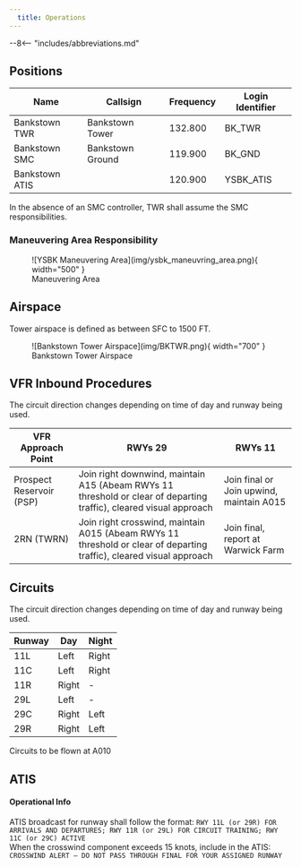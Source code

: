```yaml
---
  title: Operations
---
```


--8<-- "includes/abbreviations.md"

## Positions

| Name               | Callsign       | Frequency        | Login Identifier                         |
| ------------------ | -------------- | ---------------- | ---------------------------------------- |
| Bankstown TWR  | Bankstown Tower  | 132.800          | BK_TWR                                 |
| Bankstown SMC   | Bankstown Ground   | 119.900          | BK_GND                                 |
| Bankstown ATIS        |                | 120.900          | YSBK_ATIS                                |

 
In the absence of an SMC controller, TWR shall assume the SMC responsibilities.
### Maneuvering Area Responsibility
<figure markdown>
![YSBK Maneuvering Area](img/ysbk_maneuvring_area.png){ width="500" }
  <figcaption>Maneuvering Area</figcaption>
</figure>

## Airspace
Tower airspace is defined as between SFC to 1500 FT.

<figure markdown>
![Bankstown Tower Airspace](img/BKTWR.png){ width="700" }
  <figcaption>Bankstown Tower Airspace</figcaption>
</figure>

## VFR Inbound Procedures
The circuit direction changes depending on time of day and runway being used.

| VFR Approach Point | RWYs 29  | RWYs 11 |
| ----------------| --------- | ---------- |
| Prospect Reservoir (PSP)    | Join right downwind, maintain A15 (Abeam RWYs 11 threshold or clear of departing traffic), cleared visual approach       | Join final or Join upwind, maintain A015        |
| 2RN (TWRN)   | Join right crosswind, maintain A015 (Abeam RWYs 11 threshold or clear of departing traffic), cleared visual approach | Join final, report at Warwick Farm  |

## Circuits
The circuit direction changes depending on time of day and runway being used.

| Runway | Day  | Night |
| ----------------| --------- | ---------- |
| 11L    | Left       | Right        |
| 11C   | Left | Right  |
| 11R    | Right | -  |
| 29L     | Left        | -  |
| 29C    | Right | Left         |
| 29R    | Right        | Left  |

Circuits to be flown at A010

## ATIS
#### Operational Info

ATIS broadcast for runway shall follow the format: 
`RWY 11L (or 29R) FOR ARRIVALS AND DEPARTURES; RWY 11R (or 29L) FOR CIRCUIT TRAINING; RWY 11C (or 29C) ACTIVE`  
When the crosswind component exceeds 15 knots, include in the ATIS: 
`CROSSWIND ALERT – DO NOT PASS THROUGH FINAL FOR YOUR ASSIGNED RUNWAY`